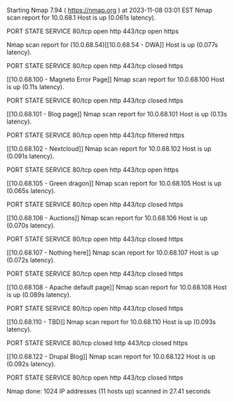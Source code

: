 Starting Nmap 7.94 ( https://nmap.org ) at 2023-11-08 03:01 EST
Nmap scan report for 10.0.68.1
Host is up (0.061s latency).

PORT    STATE SERVICE
80/tcp  open  http
443/tcp open  https

Nmap scan report for (10.0.68.54)[[10.0.68.54 - DWA]]
Host is up (0.077s latency).

PORT    STATE  SERVICE
80/tcp  open   http
443/tcp closed https

[[10.0.68.100 - Magneto Error Page]]
Nmap scan report for 10.0.68.100
Host is up (0.11s latency).

PORT    STATE  SERVICE
80/tcp  open   http
443/tcp closed https

[[10.0.68.101 - Blog page]]
Nmap scan report for 10.0.68.101
Host is up (0.13s latency).

PORT    STATE    SERVICE
80/tcp  open     http
443/tcp filtered https

[[10.0.68.102 - Nextcloud]]
Nmap scan report for 10.0.68.102
Host is up (0.091s latency).

PORT    STATE SERVICE
80/tcp  open  http
443/tcp open  https

[[10.0.68.105 - Green dragon]]
Nmap scan report for 10.0.68.105
Host is up (0.065s latency).

PORT    STATE  SERVICE
80/tcp  open   http
443/tcp closed https

[[10.0.68.106 - Auctions]]
Nmap scan report for 10.0.68.106
Host is up (0.070s latency).

PORT    STATE  SERVICE
80/tcp  open   http
443/tcp closed https

[[10.0.68.107 - Nothing here]]
Nmap scan report for 10.0.68.107
Host is up (0.072s latency).

PORT    STATE  SERVICE
80/tcp  open   http
443/tcp closed https

[[10.0.68.108 - Apache default page]]
Nmap scan report for 10.0.68.108
Host is up (0.089s latency).

PORT    STATE  SERVICE
80/tcp  open   http
443/tcp closed https

[[10.0.68.110 - TBD]]
Nmap scan report for 10.0.68.110
Host is up (0.093s latency).

PORT    STATE  SERVICE
80/tcp  closed http
443/tcp closed https

[[10.0.68.122 - Drupal Blog]]
Nmap scan report for 10.0.68.122
Host is up (0.092s latency).

PORT    STATE  SERVICE
80/tcp  open   http
443/tcp closed https

Nmap done: 1024 IP addresses (11 hosts up) scanned in 27.41 seconds

